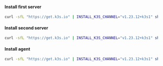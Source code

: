 #### Install first server
```bash
curl -sfL "https://get.k3s.io" | INSTALL_K3S_CHANNEL="v1.23.12+k3s1" sh -s - server --token=<secret> --cluster-init
```

#### Install second server
```bash
curl -sfL "https://get.k3s.io" | INSTALL_K3S_CHANNEL="v1.23.12+k3s1" sh -s - server --token=<secret> --server "https://<master>:6443"
```

#### Install agent
```bash
curl -sfL "https://get.k3s.io" | INSTALL_K3S_CHANNEL="v1.23.12+k3s1" sh -s - agent --token=<secret> --server "https://<master>:6443"
```
